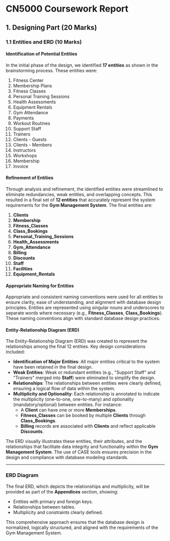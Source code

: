 # CN5000 Coursework Report

## 1. Designing Part (20 Marks)

### 1.1 Entities and ERD (10 Marks)

#### Identification of Potential Entities
In the initial phase of the design, we identified **17 entities** as shown in the brainstorming process. These entities were:
1. Fitness Center
2. Membership Plans
3. Fitness Classes
4. Personal Training Sessions
5. Health Assessments
6. Equipment Rentals
7. Gym Attendance
8. Payments
9. Workout Routines
10. Support Staff
11. Trainers
12. Clients - Guests
13. Clients - Members
14. Instructors
15. Workshops
16. Membership
17. Invoice

#### Refinement of Entities
Through analysis and refinement, the identified entities were streamlined to eliminate redundancies, weak entities, and overlapping concepts. This resulted in a final set of **12 entities** that accurately represent the system requirements for the **Gym Management System**. The final entities are:

1. **Clients**
2. **Membership**
3. **Fitness_Classes**
4. **Class_Bookings**
5. **Personal_Training_Sessions**
6. **Health_Assessments**
7. **Gym_Attendance**
8. **Billing**
9. **Discounts**
10. **Staff**
11. **Facilities**
12. **Equipment_Rentals**

#### Appropriate Naming for Entities
Appropriate and consistent naming conventions were used for all entities to ensure clarity, ease of understanding, and alignment with database design principles. Entities are represented using singular nouns and underscores to separate words where necessary (e.g., **Fitness_Classes**, **Class_Bookings**). These naming conventions align with standard database design practices.

#### Entity-Relationship Diagram (ERD)
The Entity-Relationship Diagram (ERD) was created to represent the relationships among the final 12 entities. Key design considerations included:
- **Identification of Major Entities**: All major entities critical to the system have been retained in the final design.
- **Weak Entities**: Weak or redundant entities (e.g., "Support Staff" and "Trainers" merged into **Staff**) were eliminated to simplify the design.
- **Relationships**: The relationships between entities were clearly defined, ensuring a logical flow of data within the system.
- **Multiplicity and Optionality**: Each relationship is annotated to indicate the multiplicity (one-to-one, one-to-many) and optionality (mandatory/optional) between entities. For instance:
  - A **Client** can have one or more **Memberships**.
  - **Fitness_Classes** can be booked by multiple **Clients** through **Class_Bookings**.
  - **Billing** records are associated with **Clients** and reflect applicable **Discounts**.

The ERD visually illustrates these entities, their attributes, and the relationships that facilitate data integrity and functionality within the **Gym Management System**. The use of CASE tools ensures precision in the design and compliance with database modeling standards.

---

### ERD Diagram
The final ERD, which depicts the relationships and multiplicity, will be provided as part of the **Appendices** section, showing:
- Entities with primary and foreign keys.
- Relationships between tables.
- Multiplicity and constraints clearly defined.

This comprehensive approach ensures that the database design is normalized, logically structured, and aligned with the requirements of the Gym Management System.
